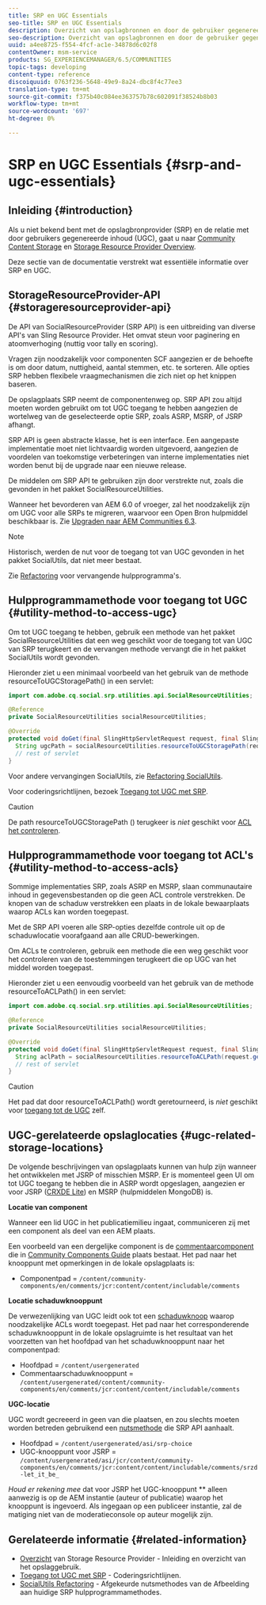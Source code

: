 ```yaml
---
title: SRP en UGC Essentials
seo-title: SRP en UGC Essentials
description: Overzicht van opslagbronnen en door de gebruiker gegenereerde inhoud
seo-description: Overzicht van opslagbronnen en door de gebruiker gegenereerde inhoud
uuid: a4ee8725-f554-4fcf-ac1e-34878d6c02f8
contentOwner: msm-service
products: SG_EXPERIENCEMANAGER/6.5/COMMUNITIES
topic-tags: developing
content-type: reference
discoiquuid: 0763f236-5648-49e9-8a24-dbc8f4c77ee3
translation-type: tm+mt
source-git-commit: f375b40c084ee363757b78c602091f38524b8b03
workflow-type: tm+mt
source-wordcount: '697'
ht-degree: 0%

---
```



# SRP en UGC Essentials {#srp-and-ugc-essentials}

## Inleiding {#introduction}

Als u niet bekend bent met de opslagbronprovider (SRP) en de relatie met door gebruikers gegenereerde inhoud (UGC), gaat u naar [Community Content Storage](working-with-srp.md) en [Storage Resource Provider Overview](srp.md).

Deze sectie van de documentatie verstrekt wat essentiële informatie over SRP en UGC.

## StorageResourceProvider-API {#storageresourceprovider-api}

De API van SocialResourceProvider (SRP API) is een uitbreiding van diverse API&#39;s van Sling Resource Provider. Het omvat steun voor paginering en atoomverhoging (nuttig voor tally en scoring).

Vragen zijn noodzakelijk voor componenten SCF aangezien er de behoefte is om door datum, nuttigheid, aantal stemmen, etc. te sorteren. Alle opties SRP hebben flexibele vraagmechanismen die zich niet op het knippen baseren.

De opslagplaats SRP neemt de componentenweg op. SRP API zou altijd moeten worden gebruikt om tot UGC toegang te hebben aangezien de wortelweg van de geselecteerde optie SRP, zoals ASRP, MSRP, of JSRP afhangt.

SRP API is geen abstracte klasse, het is een interface. Een aangepaste implementatie moet niet lichtvaardig worden uitgevoerd, aangezien de voordelen van toekomstige verbeteringen van interne implementaties niet worden benut bij de upgrade naar een nieuwe release.

De middelen om SRP API te gebruiken zijn door verstrekte nut, zoals die gevonden in het pakket SocialResourceUtilities.

Wanneer het bevorderen van AEM 6.0 of vroeger, zal het noodzakelijk zijn om UGC voor alle SRPs te migreren, waarvoor een Open Bron hulpmiddel beschikbaar is. Zie [Upgraden naar AEM Communities 6.3](upgrade.md).

>[!NOTE]
>
>Historisch, werden de nut voor de toegang tot van UGC gevonden in het pakket SocialUtils, dat niet meer bestaat.
>
>Zie [Refactoring](socialutils.md) voor vervangende hulpprogramma&#39;s.

## Hulpprogrammamethode voor toegang tot UGC {#utility-method-to-access-ugc}

Om tot UGC toegang te hebben, gebruik een methode van het pakket SocialResourceUtilities dat een weg geschikt voor de toegang tot van UGC van SRP terugkeert en de vervangen methode vervangt die in het pakket SocialUtils wordt gevonden.

Hieronder ziet u een minimaal voorbeeld van het gebruik van de methode resourceToUGCStoragePath() in een servlet:

```java
import com.adobe.cq.social.srp.utilities.api.SocialResourceUtilities;

@Reference
private SocialResourceUtilities socialResourceUtilities;

@Override
protected void doGet(final SlingHttpServletRequest request, final SlingHttpServletResponse response) throws ServletException, IOException {
  String ugcPath = socialResourceUtilities.resourceToUGCStoragePath(request.getResource());
  // rest of servlet
}
```

Voor andere vervangingen SocialUtils, zie [Refactoring SocialUtils](socialutils.md).

Voor coderingsrichtlijnen, bezoek [Toegang tot UGC met SRP](accessing-ugc-with-srp.md).

>[!CAUTION]
>
>De path resourceToUGCStoragePath () terugkeer is *niet* geschikt voor [ACL het controleren](srp.md#for-access-control-acls).

## Hulpprogrammamethode voor toegang tot ACL&#39;s {#utility-method-to-access-acls}

Sommige implementaties SRP, zoals ASRP en MSRP, slaan communautaire inhoud in gegevensbestanden op die geen ACL controle verstrekken. De knopen van de schaduw verstrekken een plaats in de lokale bewaarplaats waarop ACLs kan worden toegepast.

Met de SRP API voeren alle SRP-opties dezelfde controle uit op de schaduwlocatie voorafgaand aan alle CRUD-bewerkingen.

Om ACLs te controleren, gebruik een methode die een weg geschikt voor het controleren van de toestemmingen terugkeert die op UGC van het middel worden toegepast.

Hieronder ziet u een eenvoudig voorbeeld van het gebruik van de methode resourceToACLPath() in een servlet:

```java
import com.adobe.cq.social.srp.utilities.api.SocialResourceUtilities;

@Reference
private SocialResourceUtilities socialResourceUtilities;

@Override
protected void doGet(final SlingHttpServletRequest request, final SlingHttpServletResponse response) throws ServletException, IOException {
  String aclPath = socialResourceUtilities.resourceToACLPath(request.getResource());
  // rest of servlet
}
```

>[!CAUTION]
>
>Het pad dat door resourceToACLPath() wordt geretourneerd, is *niet* geschikt voor [toegang tot de UGC](#utility-method-to-access-acls) zelf.

## UGC-gerelateerde opslaglocaties {#ugc-related-storage-locations}

De volgende beschrijvingen van opslagplaats kunnen van hulp zijn wanneer het ontwikkelen met JSRP of misschien MSRP. Er is momenteel geen UI om tot UGC toegang te hebben die in ASRP wordt opgeslagen, aangezien er voor JSRP ([CRXDE Lite](../../help/sites-developing/developing-with-crxde-lite.md)) en MSRP (hulpmiddelen MongoDB) is.

**Locatie van component**

Wanneer een lid UGC in het publicatiemilieu ingaat, communiceren zij met een component als deel van een AEM plaats.

Een voorbeeld van een dergelijke component is de [commentaarcomponent](http://localhost:4502/content/community-components/en/comments.html) die in [Community Components Guide](components-guide.md) plaats bestaat. Het pad naar het knooppunt met opmerkingen in de lokale opslagplaats is:

* Componentpad = `/content/community-components/en/comments/jcr:content/content/includable/comments`

**Locatie schaduwknooppunt**

De verwezenlijking van UGC leidt ook tot een [schaduwknoop](srp.md#about-shadow-nodes-in-jcr) waarop noodzakelijke ACLs wordt toegepast. Het pad naar het corresponderende schaduwknooppunt in de lokale opslagruimte is het resultaat van het voorzetten van het hoofdpad van het schaduwknooppunt naar het componentpad:

* Hoofdpad = `/content/usergenerated`
* Commentaarschaduwknooppunt = `/content/usergenerated/content/community-components/en/comments/jcr:content/content/includable/comments`

**UGC-locatie**

UGC wordt gecreeerd in geen van die plaatsen, en zou slechts moeten worden betreden gebruikend een [nutsmethode](#utility-method-to-access-ugc) die SRP API aanhaalt.

* Hoofdpad = `/content/usergenerated/asi/srp-choice`
* UGC-knooppunt voor JSRP = `/content/usergenerated/asi/jcr/content/community-components/en/comments/jcr:content/content/includable/comments/srzd-let_it_be_`

*Houd er rekening mee* dat voor JSRP het UGC-knooppunt  ** alleen aanwezig is op de AEM instantie (auteur of publicatie) waarop het knooppunt is ingevoerd. Als ingegaan op een publiceer instantie, zal de matiging niet van de moderatieconsole op auteur mogelijk zijn.

## Gerelateerde informatie {#related-information}

* [Overzicht](srp.md)  van Storage Resource Provider - Inleiding en overzicht van het opslaggebruik.
* [Toegang tot UGC met SRP](accessing-ugc-with-srp.md)  - Coderingsrichtlijnen.
* [SocialUtils Refactoring](socialutils.md)  - Afgekeurde nutsmethodes van de Afbeelding aan huidige SRP hulpprogrammamethodes.
